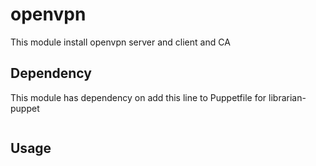 openvpn
=======

This module install openvpn server and client and CA

## Dependency

This module has dependency on
add this line to Puppetfile for librarian-puppet
```
```
## Usage
